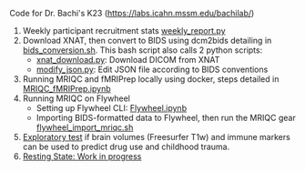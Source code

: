 Code for Dr. Bachi's K23 (https://labs.icahn.mssm.edu/bachilab/)

1. Weekly participant recruitment stats [weekly_report.py](https://github.com/tientong98/BachiK23/blob/main/weekly_report.py)
2. Download XNAT, then convert to BIDS using dcm2bids detailing in [bids_conversion.sh](https://github.com/tientong98/xnat_download/blob/main/bids_conversion.sh). This bash script also calls 2 python scripts:
   * [xnat_download.py](https://github.com/tientong98/BachiK23/blob/main/xnat_download.py): Download DICOM from XNAT
   * [modify_json.py](https://github.com/tientong98/BachiK23/blob/main/modify_json.py): Edit JSON file according to BIDS conventions
3. Running MRIQC and fMRIPrep locally using docker, steps detailed in [MRIQC_fMRIPrep.ipynb](https://github.com/tientong98/xnat_download/blob/main/MRIQC_fMRIPrep.ipynb)
4. Running MRIQC on Flywheel
    * Setting up Flywheel CLI: [Flywheel.ipynb](https://github.com/tientong98/xnat_download/blob/main/Flywheel.ipynb) 
    * Importing BIDS-formatted data to Flywheel, then run the MRIQC gear [flywheel_import_mriqc.sh]( https://github.com/tientong98/xnat_download/blob/main/flywheel_import_mriqc.sh)
5. [Exploratory test](https://github.com/tientong98/BachiK23/blob/main/r01_ml_GM-Git.ipynb) if brain volumes (Freesurfer T1w) and immune markers can be used to predict drug use and childhood trauma. 
6. [Resting State: Work in progress](https://github.com/tientong98/BachiK23/blob/main/restingState/rest_git.ipynb)
